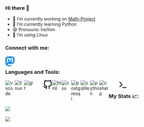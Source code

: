 ### Hi there 👋
- 🔭 I’m currently working on [Math-Project](https://github.com/Erase01/Math-Project)
- 🌱 I’m currently learning Python
- 😄 Pronouns: he/him
- 🐧 I’m using Linux

### Connect with me:

[<img align="left" alt="erase | Mastodon" width="30px" src="./img/mastodon-icon.svg"
/>][Mastodon]

<br>

### Languages and Tools:

<img align="left" alt="vscode" width="30px" src="https://cdn.jsdelivr.net/gh/devicons/devicon/icons/vscode/vscode-original.svg"/>
<img align="left" alt="linux" width="30px" src="https://cdn.jsdelivr.net/gh/devicons/devicon/icons/linux/linux-original.svg"/>
<img align="left" alt="git" width="30px" src="https://cdn.jsdelivr.net/gh/devicons/devicon/icons/git/git-original.svg"/>
<img align="left" alt="github" width="30px" src="./img/github-dark.svg#gh-dark-mode-only"/>
<img align="left" alt="github" width="30px" src="./img/github-light.svg#gh-light-mode-only"/>
<img align="left" alt="html" width="30px" src="https://cdn.jsdelivr.net/gh/devicons/devicon/icons/html5/html5-plain.svg"/>
<img align="left" alt="css" width="30px" src="https://cdn.jsdelivr.net/gh/devicons/devicon/icons/css3/css3-plain.svg"/>
<img align="left" alt="postgresql" width="30px" src="https://cdn.jsdelivr.net/gh/devicons/devicon/icons/postgresql/postgresql-original.svg"/>
<img align="left" alt="sqlite" width="30px" src="https://cdn.jsdelivr.net/gh/devicons/devicon/icons/sqlite/sqlite-original.svg"/>
<img align="left" alt="python" width="30px" src="https://cdn.jsdelivr.net/gh/devicons/devicon/icons/python/python-plain.svg"/>
<img align="left" alt="csharp" width="30px" src="https://cdn.jsdelivr.net/gh/devicons/devicon/icons/csharp/csharp-plain.svg" />
<img align="left" alt="terminal" width="30px" src="./img/terminal-dark.svg#gh-dark-mode-only"/>
<img align="left" alt="terminal" width="30px" src="./img/terminal-light.svg#gh-light-mode-only"/>

[Mastodon]: https://chaos.social/@erase

<br>

### My Stats 📈:

![](https://github-readme-stats.vercel.app/api?username=Erase01&show_icons=true&theme=dark)

[![](https://streak-stats.demolab.com/?user=Erase01&theme=dark)](https://git.io/streak-stats)
